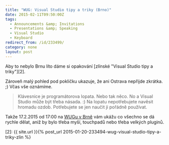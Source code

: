 ```yaml
---
title: "WUG: Visual Studio tipy a triky (Brno)"
date: 2015-02-11T09:50:00Z
tags:
  - Announcements &amp; Invitations 
  - Presentations &amp; Speaking
  - Visual Studio
  - Keyboard
redirect_from: /id/233499/
category: none
layout: post
---
```

Aby to nebylo Brnu líto dáme si opakování [zlínské "Visual Studio tipy a triky"][2]. 

Zároveň malý pohled pod pokličku ukazuje, že ani Ostrava nepřijde zkrátka. ;) Včas vše oznámíme. 

> Klávesnice je programátorova lopata. Nebo tak něco. No a Visual Studio může být třeba násada. :) Na lopatu nepotřebujete navěsit hromadu ozdob. Potřebujete se jen naučit ji pořádně používat. 

Takže 17.2.2015 od 17:00 na [WUGu v Brně][1] vám ukážu co všechno se dá rychle dělat, aniž by bylo třeba myší, touchpadů nebo třeba velkých pluginů. 

[1]: http://www.wug.cz/brno/akce/717-Visual-Studio-tipy-a-triky
[2]: {{ site.url }}{% post_url 2015-01-20-233494-wug-visual-studio-tipy-a-triky-zlin %}